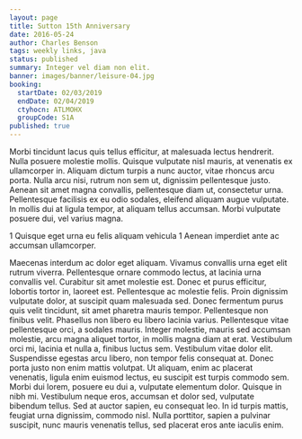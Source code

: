 ```yaml
---
layout: page
title: Sutton 15th Anniversary
date: 2016-05-24
author: Charles Benson
tags: weekly links, java
status: published
summary: Integer vel diam non elit.
banner: images/banner/leisure-04.jpg
booking:
  startDate: 02/03/2019
  endDate: 02/04/2019
  ctyhocn: ATLMOHX
  groupCode: S1A
published: true
---
```

Morbi tincidunt lacus quis tellus efficitur, at malesuada lectus hendrerit. Nulla posuere molestie mollis. Quisque vulputate nisl mauris, at venenatis ex ullamcorper in. Aliquam dictum turpis a nunc auctor, vitae rhoncus arcu porta. Nulla arcu nisi, rutrum non sem ut, dignissim pellentesque justo. Aenean sit amet magna convallis, pellentesque diam ut, consectetur urna. Pellentesque facilisis ex eu odio sodales, eleifend aliquam augue vulputate. In mollis dui at ligula tempor, at aliquam tellus accumsan. Morbi vulputate posuere dui, vel varius magna.

1 Quisque eget urna eu felis aliquam vehicula
1 Aenean imperdiet ante ac accumsan ullamcorper.

Maecenas interdum ac dolor eget aliquam. Vivamus convallis urna eget elit rutrum viverra. Pellentesque ornare commodo lectus, at lacinia urna convallis vel. Curabitur sit amet molestie est. Donec et purus efficitur, lobortis tortor in, laoreet est. Pellentesque ac molestie felis. Proin dignissim vulputate dolor, at suscipit quam malesuada sed. Donec fermentum purus quis velit tincidunt, sit amet pharetra mauris tempor. Pellentesque non finibus velit. Phasellus non libero eu libero lacinia varius. Pellentesque vitae pellentesque orci, a sodales mauris. Integer molestie, mauris sed accumsan molestie, arcu magna aliquet tortor, in mollis magna diam at erat. Vestibulum orci mi, lacinia et nulla a, finibus luctus sem.
Vestibulum vitae dolor elit. Suspendisse egestas arcu libero, non tempor felis consequat at. Donec porta justo non enim mattis volutpat. Ut aliquam, enim ac placerat venenatis, ligula enim euismod lectus, eu suscipit est turpis commodo sem. Morbi dui lorem, posuere eu dui a, vulputate elementum dolor. Quisque in nibh mi. Vestibulum neque eros, accumsan et dolor sed, vulputate bibendum tellus. Sed at auctor sapien, eu consequat leo. In id turpis mattis, feugiat urna dignissim, commodo nisl. Nulla porttitor, sapien a pulvinar suscipit, nunc mauris venenatis tellus, sed placerat eros ante iaculis enim.
